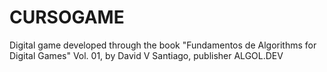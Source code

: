 # CURSOGAME

Digital game developed through the book "Fundamentos de Algorithms for Digital Games" Vol. 01, by David V Santiago, publisher ALGOL.DEV
